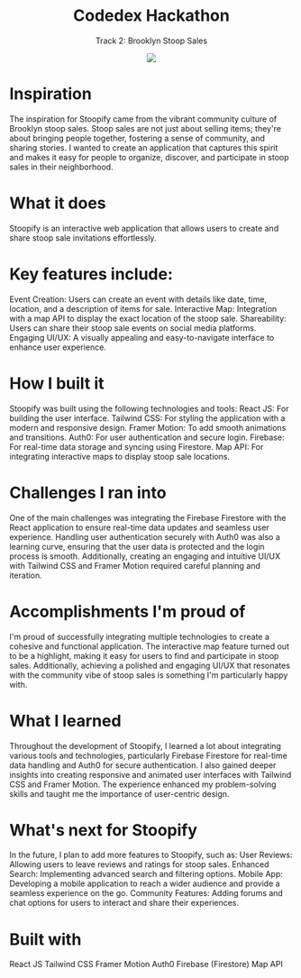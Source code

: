 <div>
  <div align="center">
    <h1>Codedex Hackathon</h1>
    <p>Track 2: Brooklyn Stoop Sales</p>
    <img src="https://github.com/user-attachments/assets/3f947630-b41c-4314-8f76-80cf777b7c4b"/>
  </div>
  <h1>Inspiration</h1>
The inspiration for Stoopify came from the vibrant community culture of Brooklyn stoop sales. Stoop sales are not just about selling items; they're about bringing people together, fostering a sense of community, and sharing stories. I wanted to create an application that captures this spirit and makes it easy for people to organize, discover, and participate in stoop sales in their neighborhood.

<h1>What it does</h1>
Stoopify is an interactive web application that allows users to create and share stoop sale invitations effortlessly. 

<h1>Key features include:</h1>
Event Creation: Users can create an event with details like date, time, location, and a description of items for sale.
Interactive Map: Integration with a map API to display the exact location of the stoop sale.
Shareability: Users can share their stoop sale events on social media platforms.
Engaging UI/UX: A visually appealing and easy-to-navigate interface to enhance user experience.

<h1>How I built it</h1>
Stoopify was built using the following technologies and tools:
React JS: For building the user interface.
Tailwind CSS: For styling the application with a modern and responsive design.
Framer Motion: To add smooth animations and transitions.
Auth0: For user authentication and secure login.
Firebase: For real-time data storage and syncing using Firestore.
Map API: For integrating interactive maps to display stoop sale locations.

<h1>Challenges I ran into</h1>
One of the main challenges was integrating the Firebase Firestore with the React application to ensure real-time data updates and seamless user experience. Handling user authentication securely with Auth0 was also a learning curve, ensuring that the user data is protected and the login process is smooth. Additionally, creating an engaging and intuitive UI/UX with Tailwind CSS and Framer Motion required careful planning and iteration.

<h1>Accomplishments I'm proud of</h1>
I'm proud of successfully integrating multiple technologies to create a cohesive and functional application. The interactive map feature turned out to be a highlight, making it easy for users to find and participate in stoop sales. Additionally, achieving a polished and engaging UI/UX that resonates with the community vibe of stoop sales is something I'm particularly happy with.

<h1>What I learned</h1>
Throughout the development of Stoopify, I learned a lot about integrating various tools and technologies, particularly Firebase Firestore for real-time data handling and Auth0 for secure authentication. I also gained deeper insights into creating responsive and animated user interfaces with Tailwind CSS and Framer Motion. The experience enhanced my problem-solving skills and taught me the importance of user-centric design.

<h1>What's next for Stoopify</h1>
In the future, I plan to add more features to Stoopify, such as:
User Reviews: Allowing users to leave reviews and ratings for stoop sales.
Enhanced Search: Implementing advanced search and filtering options.
Mobile App: Developing a mobile application to reach a wider audience and provide a seamless experience on the go.
Community Features: Adding forums and chat options for users to interact and share their experiences.

<h1>Built with</h1>
React JS
Tailwind CSS
Framer Motion
Auth0
Firebase (Firestore)
Map API

</div>
